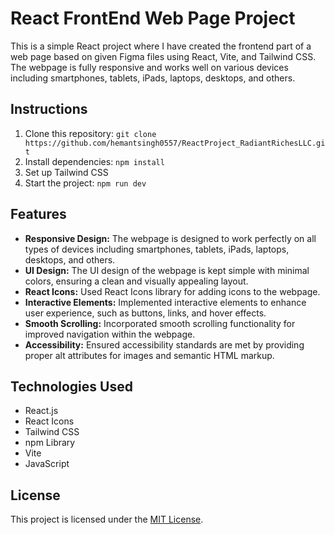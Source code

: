 # React FrontEnd Web Page Project

This is a simple React project where I have created the frontend part of a web page based on given Figma files using React, Vite, and Tailwind CSS. The webpage is fully responsive and works well on various devices including smartphones, tablets, iPads, laptops, desktops, and others.

## Instructions

1. Clone this repository: `git clone https://github.com/hemantsingh0557/ReactProject_RadiantRichesLLC.git` 
2. Install dependencies: `npm install`
3. Set up Tailwind CSS
4. Start the project: `npm run dev`
  
  
## Features

- **Responsive Design:** The webpage is designed to work perfectly on all types of devices including smartphones, tablets, iPads, laptops, desktops, and others.
- **UI Design:** The UI design of the webpage is kept simple with minimal colors, ensuring a clean and visually appealing layout.
- **React Icons:** Used React Icons library for adding icons to the webpage.
- **Interactive Elements:** Implemented interactive elements to enhance user experience, such as buttons, links, and hover effects.
- **Smooth Scrolling:** Incorporated smooth scrolling functionality for improved navigation within the webpage.
- **Accessibility:** Ensured accessibility standards are met by providing proper alt attributes for images and semantic HTML markup.

## Technologies Used

- React.js
- React Icons
- Tailwind CSS
- npm Library
- Vite
- JavaScript

## License

This project is licensed under the [MIT License](LICENSE).








